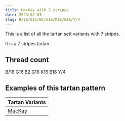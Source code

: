 ```yaml
---
title: MacKay with 7 stripes
date: 2023-02-05
slug: B/16/G16/B2/G16/K16/B16/Y/4
---
```

This is a list of all the tartan sett variants with 7 stripes.

It is a 7 stripes tartan.


## Thread count
B/16 G16 B2 G16 K16 B16 Y/4

## Examples of this tartan pattern

| Tartan Variants |
|---------------|
| [MacKay](/variants/b/16/g16/b2/g16/k16/b16/y/4-b304080-g008000-k000000-yf0c000)||
